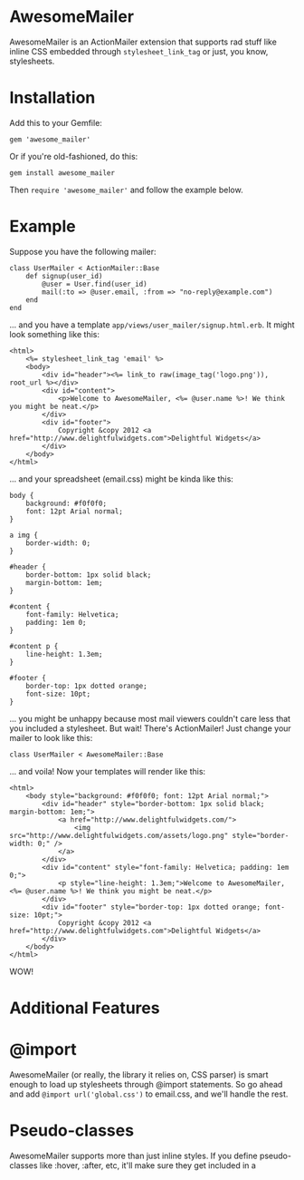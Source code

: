 AwesomeMailer
=

AwesomeMailer is an ActionMailer extension that supports rad stuff like inline CSS embedded through `stylesheet_link_tag` or just, you know, stylesheets.

Installation
==

Add this to your Gemfile:

	gem 'awesome_mailer'

Or if you're old-fashioned, do this:

	gem install awesome_mailer

Then `require 'awesome_mailer'` and follow the example below.

Example
==

Suppose you have the following mailer:

 	class UserMailer < ActionMailer::Base
		def signup(user_id)
			@user = User.find(user_id)
			mail(:to => @user.email, :from => "no-reply@example.com")
		end
	end

... and you have a template `app/views/user_mailer/signup.html.erb`. It might look something like this:

	<html>
		<%= stylesheet_link_tag 'email' %>
		<body>
			<div id="header"><%= link_to raw(image_tag('logo.png')), root_url %></div>
			<div id="content">
				<p>Welcome to AwesomeMailer, <%= @user.name %>! We think you might be neat.</p>
			</div>
			<div id="footer">
				Copyright &copy 2012 <a href="http://www.delightfulwidgets.com">Delightful Widgets</a>
			</div>
		</body>
	</html>

... and your spreadsheet (email.css) might be kinda like this:

	body {
		background: #f0f0f0;
		font: 12pt Arial normal;
	}

	a img {
		border-width: 0;
	}
	
	#header {
		border-bottom: 1px solid black;
		margin-bottom: 1em;
	}
	
	#content {
		font-family: Helvetica;
		padding: 1em 0;
	}
	
	#content p {
		line-height: 1.3em;
	}
	
	#footer {
		border-top: 1px dotted orange;
		font-size: 10pt;
	}

... you might be unhappy because most mail viewers couldn't care less that you included a stylesheet. But wait!
There's ActionMailer! Just change your mailer to look like this:

	class UserMailer < AwesomeMailer::Base

... and voila! Now your templates will render like this:

	<html>
		<body style="background: #f0f0f0; font: 12pt Arial normal;">
			<div id="header" style="border-bottom: 1px solid black; margin-bottom: 1em;">
				<a href="http://www.delightfulwidgets.com/">
					<img src="http://www.delightfulwidgets.com/assets/logo.png" style="border-width: 0;" />
				</a>
			</div>
			<div id="content" style="font-family: Helvetica; padding: 1em 0;">
				<p style="line-height: 1.3em;">Welcome to AwesomeMailer, <%= @user.name %>! We think you might be neat.</p>
			</div>
			<div id="footer" style="border-top: 1px dotted orange; font-size: 10pt;">
				Copyright &copy 2012 <a href="http://www.delightfulwidgets.com">Delightful Widgets</a>
			</div>
		</body>
	</html>

WOW!

Additional Features
==

@import
===
AwesomeMailer (or really, the library it relies on, CSS parser) is smart enough to load up stylesheets through
@import statements. So go ahead and add `@import url('global.css')` to email.css, and we'll handle the rest.

Pseudo-classes
===
AwesomeMailer supports more than just inline styles. If you define pseudo-classes like :hover, :after, etc, it'll
make sure they get included in a <style> tag in the <head> of your e-mail. Don't have a <head>? That's cool;
AwesomeMailer will add one.

@font-face
===
AwesomeMailer will also load up font-face declarations, if'n you have 'em. That means you can add custom fonts to
your e-mails the same way you do with your websites, and if your user's mail client supports them, UP they'll go!

Bugs
==
File bugs using the issues tab in Github. **Don't** e-mail me. _Please_.

Copyright (C) 2011 Delightful Widgets Inc
Built by Flip Sasser